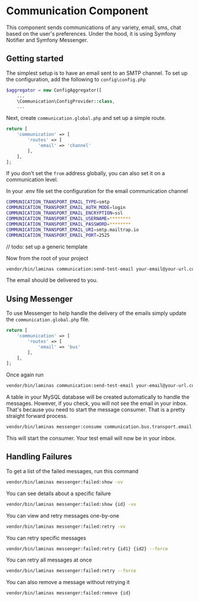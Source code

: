 # Communication Component

This component sends communications of any variety, email, sms, chat based on the 
user's preferences. Under the hood, it is using Symfony Notifier and Symfony Messenger.

## Getting started
The simplest setup is to have an email sent to an SMTP channel. To set up the 
configuration, add the following to `config\config.php`

```php 
$aggregator = new ConfigAggregator([
    ...
    \Communication\ConfigProvider::class,
    ...
```

Next, create `communication.global.php` and set up a simple route.

```php 
return [
    'communication' => [
        'routes' => [
            'email' => 'channel'
        ],
    ],
];
```

If you don't set the `from` address globally, you can also set it on a communication level.

In your .env file set the configuration for the email communication channel
```bash
COMMUNICATION_TRANSPORT_EMAIL_TYPE=smtp
COMMUNICATION_TRANSPORT_EMAIL_AUTH_MODE=login
COMMUNICATION_TRANSPORT_EMAIL_ENCRYPTION=ssl
COMMUNICATION_TRANSPORT_EMAIL_USERNAME=********
COMMUNICATION_TRANSPORT_EMAIL_PASSWORD=********
COMMUNICATION_TRANSPORT_EMAIL_URI=smtp.mailtrap.io
COMMUNICATION_TRANSPORT_EMAIL_PORT=2525
```

// todo: set up a generic template

Now from the root of your project
```bash
vendor/bin/laminas communication:send-test-email your-email@your-url.com --from=your-from-address@your-url.com
```

The email should be delivered to you.

## Using Messenger

To use Messenger to help handle the delivery of the emails simply update the `communication.global.php` file.
```php 
return [
    'communication' => [
        'routes' => [
            'email' => 'bus'
        ],
    ],
];
```

Once again run
```bash
vendor/bin/laminas communication:send-test-email your-email@your-url.com --from=your-from-address@your-url.com
```

A table in your MySQL database will be created automatically to handle the messages.
However, if you check, you will not see the email in your inbox. That's because you need to 
start the message consumer. That is a pretty straight forward process.

```bash
vendor/bin/laminas messenger:consume communication.bus.transport.email
```

This will start the consumer. Your test email will now be in your inbox.

## Handling Failures

To get a list of the failed messages, run this command
```bash
vendor/bin/laminas messenger:failed:show -vv
```

You can see details about a specific failure
```bash
vendor/bin/laminas messenger:failed:show {id} -vv
```

You can view and retry messages one-by-one
```bash
vendor/bin/laminas messenger:failed:retry -vv
```

You can retry specific messages
```bash
vendor/bin/laminas messenger:failed:retry {id1} {id2} --force
```

You can retry all messages at once
```bash
vendor/bin/laminas messenger:failed:retry --force
```

You can also remove a message without retrying it
```bash
vendor/bin/laminas messenger:failed:remove {id}
```


